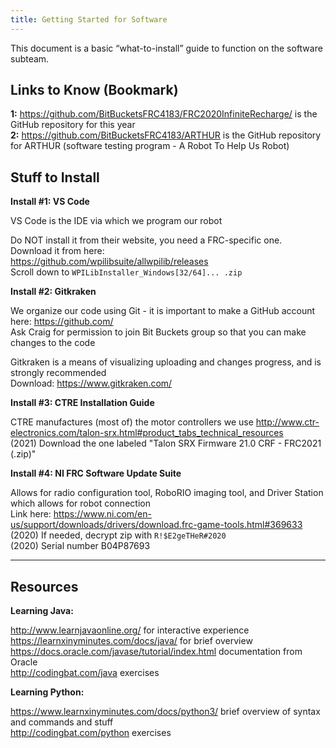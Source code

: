 ```yaml
---
title: Getting Started for Software
---
```


This document is a basic “what-to-install” guide to function on the software subteam.

## Links to Know (Bookmark)

**1:** https://github.com/BitBucketsFRC4183/FRC2020InfiniteRecharge/ is the GitHub repository for this year  
**2:** https://github.com/BitBucketsFRC4183/ARTHUR is the GitHub repository for ARTHUR (software testing program - A Robot To Help Us Robot)  

## Stuff to Install

**Install #1: VS Code**  

VS Code is the IDE via which we program our robot  

Do NOT install it from their website, you need a FRC-specific one. Download it from here:  
https://github.com/wpilibsuite/allwpilib/releases  
Scroll down to `WPILibInstaller_Windows[32/64]... .zip`

**Install #2: Gitkraken**  

We organize our code using Git - it is important to make a GitHub account here: https://github.com/  
Ask Craig for permission to join Bit Buckets group so that you can make changes to the code  

Gitkraken is a means of visualizing uploading and changes progress, and is strongly recommended  
Download: https://www.gitkraken.com/

**Install #3: CTRE Installation Guide**  

CTRE manufactures (most of) the motor controllers we use http://www.ctr-electronics.com/talon-srx.html#product_tabs_technical_resources  
(2021) Download the one labeled "Talon SRX Firmware 21.0 CRF - FRC2021 (.zip)" 


**Install #4: NI FRC Software Update Suite**

Allows for radio configuration tool, RoboRIO imaging tool, and Driver Station which allows for robot connection  
Link here: https://www.ni.com/en-us/support/downloads/drivers/download.frc-game-tools.html#369633  
(2020) If needed, decrypt zip with `R!$E2geTHeR#2020`  
(2020) Serial number B04P87693  

----

## Resources

**Learning Java:**  

http://www.learnjavaonline.org/ for interactive experience  
https://learnxinyminutes.com/docs/java/  for brief overview  
https://docs.oracle.com/javase/tutorial/index.html documentation from Oracle  
http://codingbat.com/java exercises  

**Learning Python:**  

https://www.learnxinyminutes.com/docs/python3/ brief overview of syntax and commands and stuff  
http://codingbat.com/python exercises  
